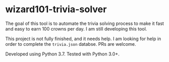 # wizard101-trivia-solver
The goal of this tool is to automate the trivia solving process to make it fast and easy to earn 100 crowns per day. I am still developing this tool.

This project is not fully finished, and it needs help. I am looking for help in order to complete the `trivia.json` databse. PRs are welcome. 

Developed using Python 3.7. Tested with Python 3.0+.
